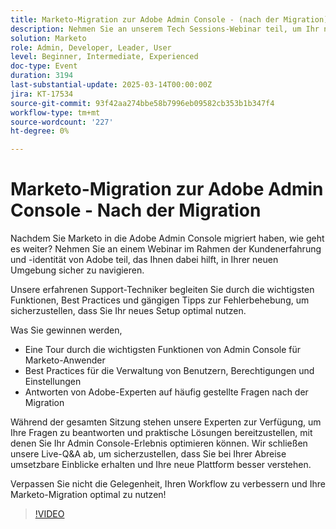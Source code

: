 ```yaml
---
title: Marketo-Migration zur Adobe Admin Console - (nach der Migration)
description: Nehmen Sie an unserem Tech Sessions-Webinar teil, um Ihr neues Marketo-Setup in der Adobe Admin Console zu meistern! Erfahren Sie mehr über die wichtigsten Funktionen, Best Practices und Tipps zur Fehlerbehebung im Customer Experience & Identity-Team von Adobe. Gewinnen Sie Einblicke in die Verwaltung von Benutzern, Berechtigungen und Einstellungen und erhalten Sie Antworten auf häufige Fragen nach der Migration. Verpassen Sie nicht die Live-Q&A für reale Lösungen und umsetzbare Einblicke, um Ihren Workflow zu optimieren!
solution: Marketo
role: Admin, Developer, Leader, User
level: Beginner, Intermediate, Experienced
doc-type: Event
duration: 3194
last-substantial-update: 2025-03-14T00:00:00Z
jira: KT-17534
source-git-commit: 93f42aa274bbe58b7996eb09582cb353b1b347f4
workflow-type: tm+mt
source-wordcount: '227'
ht-degree: 0%

---
```



# Marketo-Migration zur Adobe Admin Console - Nach der Migration


Nachdem Sie Marketo in die Adobe Admin Console migriert haben, wie geht es weiter? Nehmen Sie an einem Webinar im Rahmen der Kundenerfahrung und -identität von Adobe teil, das Ihnen dabei hilft, in Ihrer neuen Umgebung sicher zu navigieren.

Unsere erfahrenen Support-Techniker begleiten Sie durch die wichtigsten Funktionen, Best Practices und gängigen Tipps zur Fehlerbehebung, um sicherzustellen, dass Sie Ihr neues Setup optimal nutzen.

Was Sie gewinnen werden,

* Eine Tour durch die wichtigsten Funktionen von Admin Console für Marketo-Anwender
* Best Practices für die Verwaltung von Benutzern, Berechtigungen und Einstellungen
* Antworten von Adobe-Experten auf häufig gestellte Fragen nach der Migration

Während der gesamten Sitzung stehen unsere Experten zur Verfügung, um Ihre Fragen zu beantworten und praktische Lösungen bereitzustellen, mit denen Sie Ihr Admin Console-Erlebnis optimieren können. Wir schließen unsere Live-Q&amp;A ab, um sicherzustellen, dass Sie bei Ihrer Abreise umsetzbare Einblicke erhalten und Ihre neue Plattform besser verstehen.

Verpassen Sie nicht die Gelegenheit, Ihren Workflow zu verbessern und Ihre Marketo-Migration optimal zu nutzen!

>[!VIDEO](https://video.tv.adobe.com/v/3451635/?learn=on&enablevpops)
